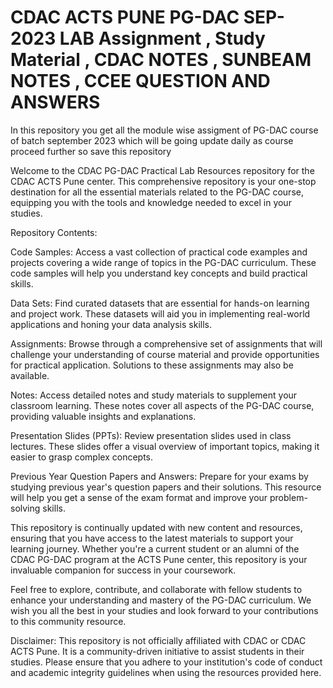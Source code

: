 # CDAC ACTS PUNE PG-DAC SEP-2023 LAB Assignment , Study Material , CDAC NOTES , SUNBEAM NOTES , CCEE QUESTION AND ANSWERS

In this repository you get all the module wise assigment of PG-DAC course of batch september 2023 which will be going update daily as course proceed further so save this repository 

Welcome to the CDAC PG-DAC Practical Lab Resources repository for the CDAC ACTS Pune center. This comprehensive repository is your one-stop destination for all the essential materials related to the PG-DAC course, equipping you with the tools and knowledge needed to excel in your studies.

Repository Contents:

Code Samples: Access a vast collection of practical code examples and projects covering a wide range of topics in the PG-DAC curriculum. These code samples will help you understand key concepts and build practical skills.

Data Sets: Find curated datasets that are essential for hands-on learning and project work. These datasets will aid you in implementing real-world applications and honing your data analysis skills.

Assignments: Browse through a comprehensive set of assignments that will challenge your understanding of course material and provide opportunities for practical application. Solutions to these assignments may also be available.

Notes: Access detailed notes and study materials to supplement your classroom learning. These notes cover all aspects of the PG-DAC course, providing valuable insights and explanations.

Presentation Slides (PPTs): Review presentation slides used in class lectures. These slides offer a visual overview of important topics, making it easier to grasp complex concepts.

Previous Year Question Papers and Answers: Prepare for your exams by studying previous year's question papers and their solutions. This resource will help you get a sense of the exam format and improve your problem-solving skills.

This repository is continually updated with new content and resources, ensuring that you have access to the latest materials to support your learning journey. Whether you're a current student or an alumni of the CDAC PG-DAC program at the ACTS Pune center, this repository is your invaluable companion for success in your coursework.

Feel free to explore, contribute, and collaborate with fellow students to enhance your understanding and mastery of the PG-DAC curriculum. We wish you all the best in your studies and look forward to your contributions to this community resource.

Disclaimer: This repository is not officially affiliated with CDAC or CDAC ACTS Pune. It is a community-driven initiative to assist students in their studies. Please ensure that you adhere to your institution's code of conduct and academic integrity guidelines when using the resources provided here.

